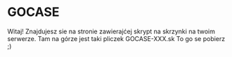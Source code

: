 # GOCASE

Witaj!
Znajdujesz sie na stronie zawierajćej skrypt na skrzynki na twoim serwerze.
Tam na górze jest taki pliczek GOCASE-XXX.sk
To go se pobierz ;)

